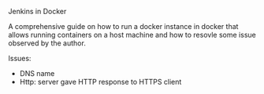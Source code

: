 Jenkins in Docker

A comprehensive guide on how to run a docker instance in docker that allows running containers on a host machine and how to resovle some issue observed by the author.

Issues:
 - DNS name
 - Http: server gave HTTP response to HTTPS client